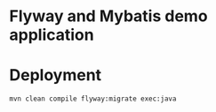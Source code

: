 Flyway and Mybatis demo application
===================================

Deployment
==========

    mvn clean compile flyway:migrate exec:java
